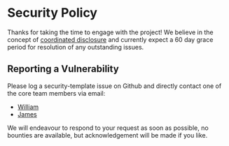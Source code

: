 # Security Policy

Thanks for taking the time to engage with the project! We believe in the concept of
[coordinated disclosure](https://en.wikipedia.org/wiki/Coordinated_vulnerability_disclosure) and
currently expect a 60 day grace period for resolution of any outstanding issues.

## Reporting a Vulnerability

Please log a security-template issue on Github and directly contact one of the core team members via
email:

- [William](mailto:william@blackhats.net.au)
- [James](mailto:james+kanidm@terminaloutcomes.com)

We will endeavour to respond to your request as soon as possible, no bounties are available, but
acknowledgement will be made if you like.
